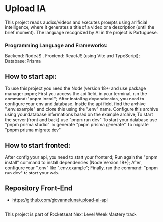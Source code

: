 # Upload IA

This project reads audios/videos and executes prompts using artificial intelligence, where it generates a title of a video or a description (until the brief moment).
The language recognized by AI in the project is Portuguese.

### Programming Language and Frameworks:

Backend: NodeJS .
Frontend: ReactJS (using Vite and TypeScript);
Database: Prisma

## How to start api:

To use this project you need the Node (version 18+) and use package manager pnpm;
First you access the api field, in your terminal, run the command: "pnpm install";
After installing dependencies, you need to configure your env and database. Inside the api field, find the archive ".env.example" and clone this using the ".env" name. Configure this archive using your database informations based on the example archive;
To start the server (front and back) use "pnpm run dev"
To start your database use "pnpm prisma studio"
To generate "pnpm prisma generate"
To migrate "pnpm prisma migrate dev"

## How to start fronted:

After config your api, you need to start your frontend;
Run again the "pnpm install" command to install dependencies (Node Version 18+);
After, configure your ".env" like ".env.example";
Finally, run the command: "pnpm run dev" to start your web.

## Repository Front-End

- https://github.com/giovanneluna/upload-ai-api

##

This project is part of Rocketseat Next Level Week Mastery track.
